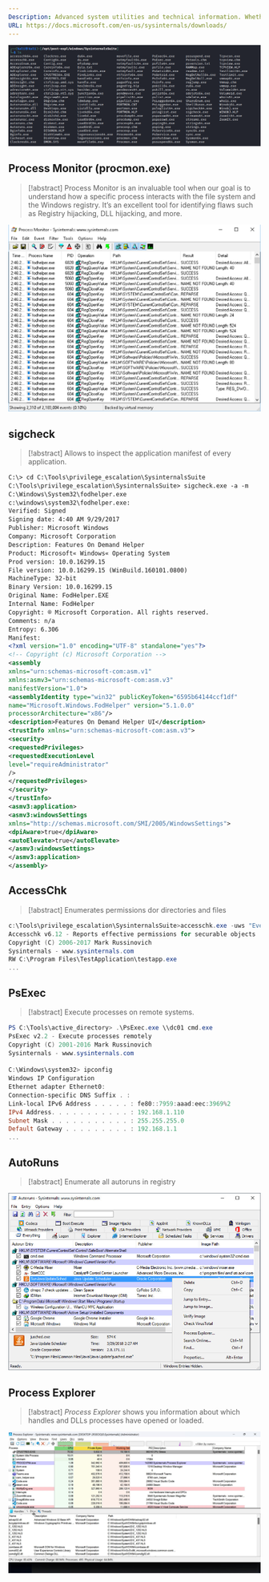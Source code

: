 ```yaml
---
Description: Advanced system utilities and technical information. Whether you’re an IT Pro or a developer, you’ll find Sysinternals utilities to help you manage, troubleshoot and diagnose your Windows systems and applications.
URL: https://docs.microsoft.com/en-us/sysinternals/downloads/
---
```


![](../../zzz_res/attachments/sysinternals.png)

## Process Monitor (procmon.exe)

>[!abstract]
>Process Monitor is an invaluable tool when our goal is to understand how a specific process interacts with the file system and the Windows registry. It’s an excellent tool for identifying flaws such as Registry hijacking, DLL hijacking, and more.

![|900](../../zzz_res/attachments/procmon.png)

## sigcheck

>[!abstract]
>Allows to inspect the application manifest of every application.

```xml
C:\> cd C:\Tools\privilege_escalation\SysinternalsSuite
C:\Tools\privilege_escalation\SysinternalsSuite> sigcheck.exe -a -m
C:\Windows\System32\fodhelper.exe
c:\windows\system32\fodhelper.exe:
Verified: Signed
Signing date: 4:40 AM 9/29/2017
Publisher: Microsoft Windows
Company: Microsoft Corporation
Description: Features On Demand Helper
Product: Microsoft« Windows« Operating System
Prod version: 10.0.16299.15
File version: 10.0.16299.15 (WinBuild.160101.0800)
MachineType: 32-bit
Binary Version: 10.0.16299.15
Original Name: FodHelper.EXE
Internal Name: FodHelper
Copyright: ® Microsoft Corporation. All rights reserved.
Comments: n/a
Entropy: 6.306
Manifest:
<?xml version="1.0" encoding="UTF-8" standalone="yes"?>
<!-- Copyright (c) Microsoft Corporation -->
<assembly
xmlns="urn:schemas-microsoft-com:asm.v1"
xmlns:asmv3="urn:schemas-microsoft-com:asm.v3"
manifestVersion="1.0">
<assemblyIdentity type="win32" publicKeyToken="6595b64144ccf1df"
name="Microsoft.Windows.FodHelper" version="5.1.0.0"
processorArchitecture="x86"/>
<description>Features On Demand Helper UI</description>
<trustInfo xmlns="urn:schemas-microsoft-com:asm.v3">
<security>
<requestedPrivileges>
<requestedExecutionLevel
level="requireAdministrator"
/>
</requestedPrivileges>
</security>
</trustInfo>
<asmv3:application>
<asmv3:windowsSettings
xmlns="http://schemas.microsoft.com/SMI/2005/WindowsSettings">
<dpiAware>true</dpiAware>
<autoElevate>true</autoElevate>
</asmv3:windowsSettings>
</asmv3:application>
</assembly>
```

## AccessChk

>[!abstract]
>Enumerates permissions dor directories and files

```powershell
c:\Tools\privilege_escalation\SysinternalsSuite>accesschk.exe -uws "Everyone" "C:\Program Files"
Accesschk v6.12 - Reports effective permissions for securable objects
Copyright (C) 2006-2017 Mark Russinovich
Sysinternals - www.sysinternals.com
RW C:\Program Files\TestApplication\testapp.exe
...
```

## PsExec

>[!abstract]
>Execute processes on remote systems.

```powershell
PS C:\Tools\active_directory> .\PsExec.exe \\dc01 cmd.exe
PsExec v2.2 - Execute processes remotely
Copyright (C) 2001-2016 Mark Russinovich
Sysinternals - www.sysinternals.com

C:\Windows\system32> ipconfig
Windows IP Configuration
Ethernet adapter Ethernet0:
Connection-specific DNS Suffix . :
Link-local IPv6 Address . . . . . : fe80::7959:aaad:eec:3969%2
IPv4 Address. . . . . . . . . . . : 192.168.1.110
Subnet Mask . . . . . . . . . . . : 255.255.255.0
Default Gateway . . . . . . . . . : 192.168.1.1
...
```

## AutoRuns

>[!abstract]
>Enumerate all autoruns in registry

![](../../zzz_res/attachments/AutoRuns.png)

## Process Explorer

>[!abstract]
>_Process Explorer_ shows you information about which handles and DLLs processes have opened or loaded.

![](../../zzz_res/attachments/process-explorer.png)